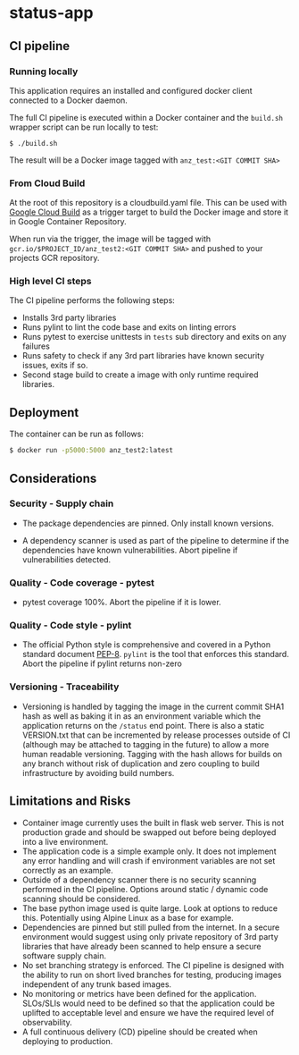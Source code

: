 # status-app

## CI pipeline

### Running locally

This application requires an installed and configured docker client connected to a Docker daemon.

The full CI pipeline is executed within a Docker container and the ```build.sh``` wrapper script can be run locally to test:

```
$ ./build.sh
```

The result will be a Docker image tagged with ```anz_test:<GIT COMMIT SHA>```


### From Cloud Build

At the root of this repository is a cloudbuild.yaml file. This can be used with [Google Cloud Build](https://cloud.google.com/cloud-build/) as a trigger target to build the Docker image and store it in Google Container Repository.

When run via the trigger, the image will be tagged with ```gcr.io/$PROJECT_ID/anz_test2:<GIT COMMIT SHA>``` and pushed to your projects GCR repository.

### High level CI steps

The CI pipeline performs the following steps:

* Installs 3rd party libraries
* Runs pylint to lint the code base and exits on linting errors
* Runs pytest to exercise unittests in ```tests``` sub directory and exits on any failures
* Runs safety to check if any 3rd part libraries have known security issues, exits if so.
* Second stage build to create a image with only runtime required libraries.

## Deployment

The container can be run as follows:

```bash
$ docker run -p5000:5000 anz_test2:latest
```


## Considerations

### Security - Supply chain

* The package dependencies are pinned. Only install known versions.

* A dependency scanner is used as part of the pipeline to determine if the dependencies have known vulnerabilities. Abort pipeline if vulnerabilities detected.

### Quality - Code coverage - pytest

 * pytest coverage 100%. Abort the pipeline if it is lower.

### Quality - Code style - pylint

 * The official Python style is comprehensive and covered in a Python standard document [PEP-8](https://www.python.org/dev/peps/pep-0008/). `pylint` is the tool that enforces this standard. Abort the pipeline if pylint returns non-zero

### Versioning - Traceability 

* Versioning is handled by tagging the image in the current commit SHA1 hash as well as baking it in as an environment variable which the application returns on the `/status` end point. There is also a static VERSION.txt that can be incremented by release processes outside of CI (although may be attached to tagging in the future) to allow a more human readable versioning. Tagging with the hash allows for builds on any branch without risk of duplication and zero coupling to build infrastructure by avoiding build numbers. 

## Limitations and Risks

* Container image currently uses the built in flask web server. This is not production grade and should be swapped out before being deployed into a live environment.
* The application code is a simple example only. It does not implement any error handling and will crash if environment variables are not set correctly as an example.
* Outside of a dependency scanner there is no security scanning performed in the CI pipeline. Options around static / dynamic code scanning should be considered.
* The base python image used is quite large. Look at options to reduce this. Potentially using Alpine Linux as a base for example.
* Dependencies are pinned but still pulled from the internet. In a secure environment would suggest using only private repository of 3rd party libraries that have already been scanned to help ensure a secure software supply chain.
* No set branching strategy is enforced. The CI pipeline is designed with the ability to run on short lived branches for testing, producing images independent of any trunk based images.
* No monitoring or metrics have been defined for the application. SLOs/SLIs would need to be defined so that the application could be uplifted to acceptable level and ensure we have the required level of observability.
* A full continuous delivery (CD) pipeline should be created when deploying to production. 